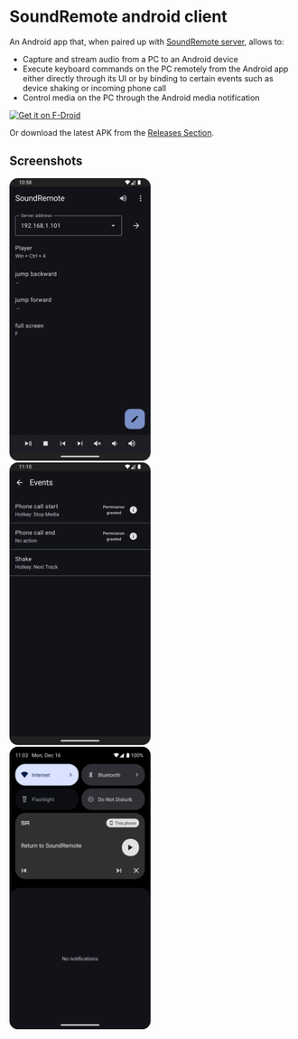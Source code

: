 # SoundRemote android client

An Android app that, when paired up with [SoundRemote server](https://github.com/ashipo/SoundRemote-server), allows to:

- Capture and stream audio from a PC to an Android device
- Execute keyboard commands on the PC remotely from the Android app either directly through its UI or by binding to certain events such as device shaking or incoming phone call
- Control media on the PC through the Android media notification

[<img src="https://fdroid.gitlab.io/artwork/badge/get-it-on.png"
     alt="Get it on F-Droid"
     height="80">](https://f-droid.org/packages/io.github.soundremote/)

Or download the latest APK from the [Releases Section](https://github.com/SoundRemote/client-android/releases/latest).

## Screenshots

<img src="metadata/en-US/images/phoneScreenshots/1.png" alt="Home screen" title="Home screen" width="250"/>⠀
<img src="metadata/en-US/images/phoneScreenshots/2.png" alt="Events screen" title="Events screen" width="250"/>⠀
<img src="metadata/en-US/images/phoneScreenshots/3.png" alt="Notification" title="Notification" width="250"/>
